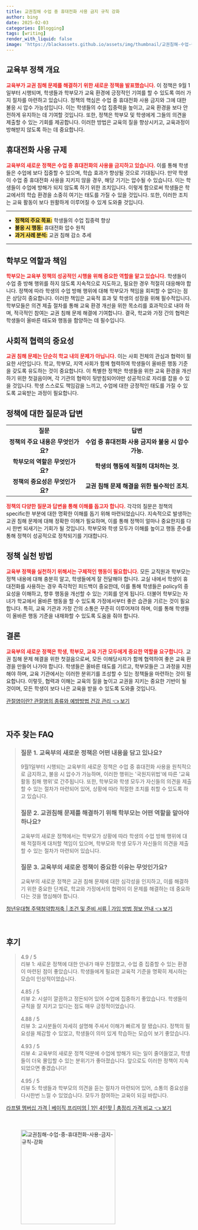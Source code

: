 ```yaml
---
title: 교권침해 수업 중 휴대전화 사용 금지 규칙 강화
author: bing
date: 2025-02-03
categories: [Blogging]
tags: [writing]
render_with_liquid: false
image: 'https://blackassets.github.io/assets/img/thumbnail/교권침해-수업-중-휴대전화-사용-금지-규칙-강화.webp'
---
```



<h2 id='교육부 정책 개요'>교육부 정책 개요</h2>

<p><b><span style="color: #ee2323;">교육부가 교권 침해 문제를 해결하기 위한 새로운 정책을 발표했습니다.</span></b> 이 정책은 9월 1일부터 시행되며, 학생들과 학부모가 교육 환경에 긍정적인 기여를 할 수 있도록 여러 가지 절차를 마련하고 있습니다. 정책의 핵심은 수업 중 휴대전화 사용 금지와 그에 대한 불응 시 압수 가능성입니다. 이는 학생들의 수업 집중력을 높이고, 교육 환경을 보다 안전하게 유지하는 데 기여할 것입니다. 또한, 정책은 학부모 및 학생에게 그들의 의견을 제출할 수 있는 기회를 제공합니다. 이러한 방법은 교육의 질을 향상시키고, 교육과정이 방해받지 않도록 하는 데 중요합니다.</p>

<h2 id='휴대전화 사용 규제'>휴대전화 사용 규제</h2>

<p><b><span style="color: #ee2323;">교육부의 새로운 정책은 수업 중 휴대전화의 사용을 금지하고 있습니다.</span></b> 이를 통해 학생들은 수업에 보다 집중할 수 있으며, 학습 효과가 향상될 것으로 기대됩니다. 만약 학생이 수업 중 휴대전화 사용을 지키지 않을 경우, 해당 기기는 압수될 수 있습니다. 이는 학생들이 수업에 방해가 되지 않도록 하기 위한 조치입니다. 이렇게 함으로써 학생들은 학교에서의 학습 환경을 소중히 여기는 태도를 가질 수 있을 것입니다. 또한, 이러한 조치는 교육 활동이 보다 원활하게 이루어질 수 있게 도와줄 것입니다.</p>

<hr />

<ul>
    <li><b><span style="background-color: #ffe066;">정책의 주요 목표:</span></b> 학생들의 수업 집중력 향상</li>
    <li><b><span style="background-color: #ffe066;">불응 시 행동:</span></b> 휴대전화 압수 원칙</li>
    <li><b><span style="background-color: #ffe066;">과거 사례 분석:</span></b> 교권 침해 감소 추세</li>
</ul>

<hr />

<h2 id='학부모 역할과 책임'>학부모 역할과 책임</h2>

<p><b><span style="color: #ee2323;">학부모는 교육부 정책의 성공적인 시행을 위해 중요한 역할을 맡고 있습니다.</span></b> 학생들이 수업 중 방해 행위를 하지 않도록 지속적으로 지도하고, 필요한 경우 적절히 대응해야 합니다. 정책에 따라 학생의 수업 방해 행위에 대해 학부모가 책임을 회피할 수 없다는 점은 상당히 중요합니다. 이러한 책임은 교육적 효과 및 학생의 성장을 위해 필수적입니다. 학부모들은 의견 제출 절차를 통해 교육 환경 개선을 위한 목소리를 효과적으로 내야 하며, 적극적인 참여는 교권 침해 문제 해결에 기여합니다. 결국, 학교와 가정 간의 협력은 학생들이 올바른 태도와 행동을 함양하는 데 필수입니다.</p>

<h2 id='사회적 협력의 중요성'>사회적 협력의 중요성</h2>

<p><b><span style="color: #ee2323;">교권 침해 문제는 단순히 학교 내의 문제가 아닙니다.</span></b> 이는 사회 전체의 관심과 협력이 필요한 사안입니다. 학교, 학부모, 지역 사회가 함께 협력하여 학생들이 올바른 행동 기준을 갖도록 유도하는 것이 중요합니다. 이 특별한 정책은 학생들을 위한 교육 환경을 개선하기 위한 첫걸음이며, 각 기관의 협력이 뒷받침되어야만 성공적으로 자리를 잡을 수 있을 것입니다. 학생 스스로도 책임감을 느끼고, 수업에 대한 긍정적인 태도를 가질 수 있도록 교육받는 과정이 필요합니다.</p>

<h2 id='정책에 대한 질문과 답변'>정책에 대한 질문과 답변</h2>

<table>
    <tr>
        <td style="text-align: center; height: 17px;"><b>질문</b></td>
        <td style="text-align: center; height: 17px;"><b>답변</b></td>
    </tr>
    <tr>
        <td style="text-align: center; height: 17px;"><b>정책의 주요 내용은 무엇인가요?</b></td>
        <td style="text-align: center; height: 17px;"><b>수업 중 휴대전화 사용 금지와 불응 시 압수 가능.</b></td>
    </tr>
    <tr>
        <td style="text-align: center; height: 17px;"><b>학부모의 역할은 무엇인가요?</b></td>
        <td style="text-align: center; height: 17px;"><b>학생의 행동에 적절히 대처하는 것.</b></td>
    </tr>
    <tr>
        <td style="text-align: center; height: 17px;"><b>정책의 중요성은 무엇인가요?</b></td>
        <td style="text-align: center; height: 17px;"><b>교권 침해 문제 해결을 위한 필수적인 조치.</b></td>
    </tr>
</table>

<p><b><span style="color: #ee2323;">정책의 다양한 질문과 답변을 통해 이해를 돕고자 합니다.</span></b> 각각의 질문은 정책의 specific한 부분에 대한 명확한 이해를 돕기 위해 마련되었습니다. 지속적으로 발생하는 교권 침해 문제에 대해 정확한 이해가 필요하며, 이를 통해 정책이 얼마나 중요한지를 다시 한번 되새기는 기회가 될 것입니다. 학부모와 학생 모두가 이해를 높이고 행동 준수를 통해 정책이 성공적으로 정착되기를 기대합니다.</p>

<h2 id='정책 실천 방법'>정책 실천 방법</h2>

<p><b><span style="color: #ee2323;">교육부 정책을 실천하기 위해서는 구체적인 행동이 필요합니다.</span></b> 모든 교직원과 학부모는 정책 내용에 대해 충분히 알고, 학생들에게 잘 전달해야 합니다. 교실 내에서 학생이 휴대전화를 사용하는 경우 즉각적인 피드백이 중요한데, 이를 통해 학생들은 policy의 중요성을 이해하고, 향후 행동을 개선할 수 있는 기회를 얻게 됩니다. 더불어 학부모는 자녀가 학교에서 올바른 행동을 할 수 있도록 가정에서부터 좋은 습관을 기르는 것이 필요합니다. 특히, 교육 기관과 가정 간의 소통은 꾸준히 이루어져야 하며, 이를 통해 학생들이 올바른 행동 기준을 내재화할 수 있도록 도움을 줘야 합니다.</p>

<h2 id='결론'>결론</h2>

<p><b><span style="color: #ee2323;">교육부의 새로운 정책은 학생, 학부모, 교육 기관 모두에게 중요한 역할을 요구합니다.</span></b> 교권 침해 문제 해결을 위한 첫걸음으로써, 모든 이해당사자가 함께 협력하여 좋은 교육 환경을 만들어 나가야 합니다. 학생들은 올바른 태도를 기르고, 학부모들은 그 과정을 지원해야 하며, 교육 기관에서는 이러한 분위기를 조성할 수 있는 정책들을 마련하는 것이 필요합니다. 이렇듯, 협력과 이해는 교육의 질을 높이고 교권을 지키는 중요한 기반이 될 것이며, 모든 학생이 보다 나은 교육을 받을 수 있도록 도와줄 것입니다.</p>


<p><a class="click-button" title="관절염이란? 관절염의 종류와 예방방법 건강 관리" href="https://blackassets.github.io/posts/%EA%B4%80%EC%A0%88%EC%97%BC%EC%9D%B4%EB%9E%80-%EA%B4%80%EC%A0%88%EC%97%BC%EC%9D%98-%EC%A2%85%EB%A5%98%EC%99%80-%EC%98%88%EB%B0%A9%EB%B0%A9%EB%B2%95-%EA%B1%B4%EA%B0%95-%EA%B4%80%EB%A6%AC/" rel="dofollow">관절염이란? 관절염의 종류와 예방방법 건강 관리 👈 보기</a></p><br>
<h2 id='자주_찾는_FAQ'>자주 찾는 FAQ</h2>
<div itemscope="" itemtype="https://schema.org/FAQPage"> <blockquote> <div itemscope="" itemprop="mainEntity" itemtype="https://schema.org/Question"> <h3 itemprop="name">질문 1. 교육부의 새로운 정책은 어떤 내용을 담고 있나요?</h3> <div itemscope="" itemprop="acceptedAnswer" itemtype="https://schema.org/Answer"> <span itemprop="text"> <p>9월1일부터 시행되는 교육부의 새로운 정책은 수업 중 휴대전화 사용을 원칙적으로 금지하고, 불응 시 압수가 가능하며, 이러한 행위는 '국원지위법'에 따른 '교육활동 침해 행위'로 간주됩니다. 또한, 학부모와 학생 모두가 자신들의 의견을 제출할 수 있는 절차가 마련되어 있어, 상황에 따라 적절한 조치를 취할 수 있도록 하고 있습니다.</p> </span> </div> </div> <div itemscope="" itemprop="mainEntity" itemtype="https://schema.org/Question"> <h3 itemprop="name">질문 2. 교권침해 문제를 해결하기 위해 학부모는 어떤 역할을 맡아야 하나요?</h3> <div itemscope="" itemprop="acceptedAnswer" itemtype="https://schema.org/Answer"> <span itemprop="text"> <p>교육부의 새로운 정책에서는 학부모가 상황에 따라 학생의 수업 방해 행위에 대해 적절하게 대처할 책임이 있으며, 학부모와 학생 모두가 자신들의 의견을 제출할 수 있는 절차가 마련되어 있습니다.</p> </span> </div> </div> <div itemscope="" itemprop="mainEntity" itemtype="https://schema.org/Question"> <h3 itemprop="name">질문 3. 교육부의 새로운 정책이 중요한 이유는 무엇인가요?</h3> <div itemscope="" itemprop="acceptedAnswer" itemtype="https://schema.org/Answer"> <span itemprop="text"> <p>교육부의 새로운 정책은 교권 침해 문제에 대한 심각성을 인지하고, 이를 해결하기 위한 중요한 단계로, 학교와 가정에서의 협력이 이 문제를 해결하는 데 중요하다는 것을 명심해야 합니다.</p> </span> </div> </div> </blockquote> </div>
<p><a class="click-button" title="청년우대형 주택청약합저축 | 조건 및 준비 서류 | 가입 방법 정보 안내" href="https://blackassets.github.io/posts/%EC%B2%AD%EB%85%84%EC%9A%B0%EB%8C%80%ED%98%95-%EC%A3%BC%ED%83%9D%EC%B2%AD%EC%95%BD%ED%95%A9%EC%A0%80%EC%B6%95-%EC%A1%B0%EA%B1%B4-%EB%B0%8F-%EC%A4%80%EB%B9%84-%EC%84%9C%EB%A5%98-%EA%B0%80%EC%9E%85-%EB%B0%A9%EB%B2%95-%EC%A0%95%EB%B3%B4-%EC%95%88%EB%82%B4/" rel="dofollow">청년우대형 주택청약합저축 | 조건 및 준비 서류 | 가입 방법 정보 안내 👈 보기</a></p><br>
<h2 id='후기'>후기</h2>
<div itemscope itemtype="https://schema.org/Product">
  <blockquote>
  <div itemprop="review" itemscope itemtype="https://schema.org/Review">
      <div itemprop="reviewRating" itemscope itemtype="https://schema.org/Rating"> <span itemprop="ratingValue">4.9</span> / <span itemprop="bestRating">5</span> </div>
      <span itemprop="reviewBody">리뷰 1: 새로운 정책에 대한 안내가 매우 친절했고, 수업 중 집중할 수 있는 환경이 마련된 점이 좋았습니다. 학생들에게 필요한 교육적 기준을 명확히 제시하는 모습이 인상적이었습니다.</span>
  </div>
  <br>
  <div itemprop="review" itemscope itemtype="https://schema.org/Review">
      <div itemprop="reviewRating" itemscope itemtype="https://schema.org/Rating"> <span itemprop="ratingValue">4.85</span> / <span itemprop="bestRating">5</span> </div>
      <span itemprop="reviewBody">리뷰 2: 시설이 깔끔하고 정돈되어 있어 수업에 집중하기 좋았습니다. 학생들이 규칙을 잘 지키고 있다는 점도 매우 긍정적이었습니다.</span>
  </div>
  <br>
  <div itemprop="review" itemscope itemtype="https://schema.org/Review">
      <div itemprop="reviewRating" itemscope itemtype="https://schema.org/Rating"> <span itemprop="ratingValue">4.88</span> / <span itemprop="bestRating">5</span> </div>
      <span itemprop="reviewBody">리뷰 3: 교사분들이 자세히 설명해 주셔서 이해가 빠르게 잘 됐습니다. 정책의 필요성을 체감할 수 있었고, 학생들이 의미 있게 학습하는 모습이 보기 좋았습니다.</span>
  </div>
  <br>
  <div itemprop="review" itemscope itemtype="https://schema.org/Review">
      <div itemprop="reviewRating" itemscope itemtype="https://schema.org/Rating"> <span itemprop="ratingValue">4.93</span> / <span itemprop="bestRating">5</span> </div>
      <span itemprop="reviewBody">리뷰 4: 교육부의 새로운 정책 덕분에 수업에 방해가 되는 일이 줄어들었고, 학생들이 더욱 몰입할 수 있는 분위기가 좋아졌습니다. 앞으로도 이러한 정책이 지속되었으면 좋겠습니다!</span>
  </div>
  <br>
  <div itemprop="review" itemscope itemtype="https://schema.org/Review">
      <div itemprop="reviewRating" itemscope itemtype="https://schema.org/Rating"> <span itemprop="ratingValue">4.95</span> / <span itemprop="bestRating">5</span> </div>
      <span itemprop="reviewBody">리뷰 5: 학생들과 학부모의 의견을 듣는 절차가 마련되어 있어, 소통의 중요성을 다시한번 느낄 수 있었습니다. 모두가 참여하는 교육이 되길 바랍니다.</span>
  </div>
  </blockquote>
</div>
<p><a class="click-button" title="라프텔 멤버십 가격 | 베이직 프리미엄 | 1인 4인팟 | 총정리 가격 비교" href="https://blackassets.github.io/posts/%EB%9D%BC%ED%94%84%ED%85%94-%EB%A9%A4%EB%B2%84%EC%8B%AD-%EA%B0%80%EA%B2%A9-%EB%B2%A0%EC%9D%B4%EC%A7%81-%ED%94%84%EB%A6%AC%EB%AF%B8%EC%97%84-1%EC%9D%B8-4%EC%9D%B8%ED%8C%9F-%EC%B4%9D%EC%A0%95%EB%A6%AC-%EA%B0%80%EA%B2%A9-%EB%B9%84%EA%B5%90/" rel="dofollow">라프텔 멤버십 가격 | 베이직 프리미엄 | 1인 4인팟 | 총정리 가격 비교 👈 보기</a></p><br>
<figure class="image"><img src="https://blackassets.github.io/assets/img/thumbnail/교권침해-수업-중-휴대전화-사용-금지-규칙-강화.webp" alt="교권침해-수업-중-휴대전화-사용-금지-규칙-강화" width="256" height="256"></figure>